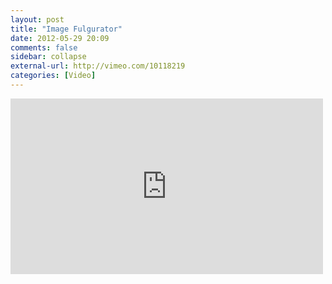 ```yaml
---
layout: post
title: "Image Fulgurator"
date: 2012-05-29 20:09
comments: false
sidebar: collapse
external-url: http://vimeo.com/10118219
categories: [Video]
---
```

<iframe src="http://player.vimeo.com/video/10118219" width="500" height="281" frameborder="0" webkitAllowFullScreen mozallowfullscreen allowFullScreen></iframe>
